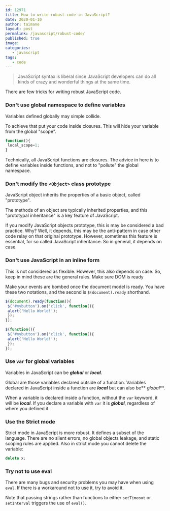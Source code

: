 ```yaml
---
id: 12971
title: How to write robust code in JavaScript?
date: 2020-01-10
author: taimane
layout: post
permalink: /javascript/robust-code/
published: true
image: 
categories:
   - javascript
tags:
   - code
---
```

> JavaScript syntax is liberal since JavaScript developers can do all kinds of crazy and wonderful things at the same time. 

There are few tricks for writing robust JavaScript code.


### Don't use global namespace to define variables

Variables defined globally may simple collide.

To achieve that put your code inside closures. This will hide your variable from the global "scope".

```js
function(){ 
 local_scope=1;
}
```

Technically, all JavaScript functions are closures. The advice in here is to define variables inside functions, and not to "pollute" the global namespace.


### Don't modify the `<Object>` class prototype

JavaScript object inherits the properties of a basic object, called "prototype". 

The methods of an object are typically inherited properties, and this "prototypal inheritance" is a key feature of JavaScript.

If you modify JavaScript objects prototype, this is may be considered a bad practice. Why? Well, it depends, this may be the anti-pattern in case other code relay on that original prototype. However, sometimes this feature is essential, for so called JavaScript inheritance. So in general, it depends on case.

### Don't use JavaScript in an inline form

This is not considered as flexible. However, this also depends on case. So, keep in mind these are the general rules.
Make sure DOM is ready

Make your events are bombed once the document model is ready. You have these two notations, and the second is  `$(document).ready` shorthand.
```js
$(document).ready(function(){
 $('#mybutton').on('click', function(){
 alert('Hello World!');
 });
});

$(function(){
 $('#mybutton').on('click', function(){
 alert('Hello World!');
 });
});
```
### Use `var` for global variables

Variables in JavaScript can be **_global_** or **_local_**.

Global are those variables declared outside of a function. Variables declared in JavaScript inside a function are **_local_** but can also be** _global_**.

When a variable is declared inside a function, without the `var` keyword, it will be **_local_**.
If you declare a variable with `var` it is **_global_**, regardless of where you defined it.


### Use the Strict mode

Strict mode in JavaScript is more robust. It defines a subset of the language. There are no silent errors, no global objects leakage, and static scoping rules are applied. Also in strict mode you cannot delete the variable:

```js
delete x;
```

### Try not to use eval

There are many bugs and security problems you may have when using `eval`. If there is a workaround not to use it, try to avoid it.

Note that passing strings rather than functions to either `setTimeout` or `setInterval` triggers the use of `eval()`.

